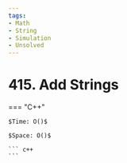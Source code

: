 ```yaml
---
tags:
- Math
- String
- Simulation
- Unsolved
---
```



# 415. Add Strings

=== "C++"

    $Time: O()$

    $Space: O()$

    ``` c++
    ```